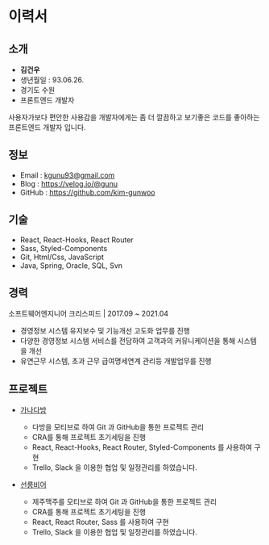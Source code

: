 # 이력서

## 소개

- **김건우**
- 생년월일 : 93.06.26.
- 경기도 수원
- 프론트엔드 개발자

사용자가보다 편안한 사용감을 개발자에게는 좀 더 깔끔하고 보기좋은 코드를 좋아하는 프론트엔드 개발자 입니다.

## 정보

- Email : kgunu93@gmail.com
- Blog : https://velog.io/@gunu
- GitHub : https://github.com/kim-gunwoo

## 기술

- React, React-Hooks, React Router
- Sass, Styled-Components
- Git, Html/Css, JavaScript
- Java, Spring, Oracle, SQL, Svn

## 경력

소프트웨어엔지니어
크리스피드 | 2017.09 ~ 2021.04

- 경영정보 시스템 유지보수 및 기능개선 고도화 업무를 진행
- 다양한 경영정보 시스템 서비스를 전담하여 고객과의 커뮤니케이션을 통해 시스템을 개선
- 유연근무 시스템, 초과 근무 급여명세연계 관리등 개발업무를 진행

## 프로젝트

- [가나다방](https://github.com/kim-gunwoo/21-2nd-GanadaBang-frontend)

  - 다방을 모티브로 하여 Git 과 GitHub을 통한 프로젝트 관리
  - CRA를 통해 프로젝트 초기세팅을 진행
  - React, React-Hooks, React Router, Styled-Components 를 사용하여 구현
  - Trello, Slack 을 이용한 협업 및 일정관리를 하였습니다.

- [선릉비어](https://github.com/kim-gunwoo/21-1st-seolleungbeer-frontend)
  - 제주맥주를 모티브로 하여 Git 과 GitHub을 통한 프로젝트 관리
  - CRA를 통해 프로젝트 초기세팅을 진행
  - React, React Router, Sass 를 사용하여 구현
  - Trello, Slack 을 이용한 협업 및 일정관리를 하였습니다.

